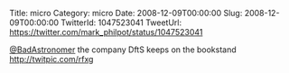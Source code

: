 Title: micro
Category: micro
Date: 2008-12-09T00:00:00
Slug: 2008-12-09T00:00:00
TwitterId: 1047523041
TweetUrl: https://twitter.com/mark_philpot/status/1047523041

[@BadAstronomer](https://twitter.com/BadAstronomer) the company DftS keeps on the bookstand http://twitpic.com/rfxg